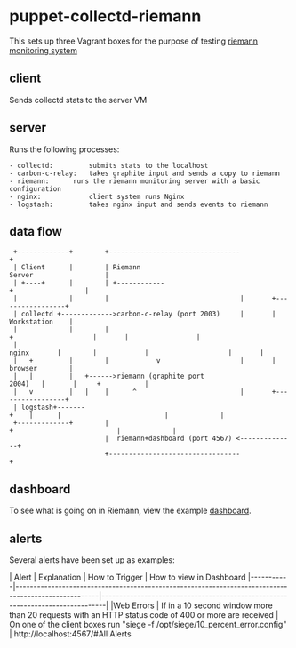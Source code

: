 puppet-collectd-riemann
=======================

This sets up three Vagrant boxes for the purpose of testing [riemann monitoring system](http://riemann.io)

client
------

Sends collectd stats to the server VM


server
------

Runs the following processes:

	- collectd: 		submits stats to the localhost
	- carbon-c-relay:	takes graphite input and sends a copy to riemann
	- riemann:		runs the riemann monitoring server with a basic configuration
	- nginx:	        client system runs Nginx	
	- logstash:	        takes nginx input and sends events to riemann	

data flow
---------
```
 +-------------+        +---------------------------------+                            
 | Client      |        | Riemann Server                  |                            
 | +----+      |        | +------------+                  |                            
 |             |        |                                 |       +-----------------+  
 | collectd +------------->carbon-c-relay (port 2003)     |       |  Workstation    |  
 |             |        |            +                    |       |                 |  
 | nginx       |        |            |                    |       |                 |  
 |   +         |        |            v                    |       |  browser        |  
 |   |         |   +------>riemann (graphite port 2004)   |       |     +           |  
 |   v         |   |    |      ^                          |       +-----------------+  
 | logstash+-------+    |      |                          |             |              
 +-------------+        |      +                          |             |              
                        |  riemann+dashboard (port 4567) <--------------+              
                        +---------------------------------+                            

```

dashboard
---------

To see what is going on in Riemann, view the example [dashboard](http://localhost:4567/).


alerts
------

Several alerts have been set up as examples:

| Alert     | Explanation                                                                                         | How to Trigger                                                                | How to view in Dashboard
|-----------|-----------------------------------------------------------------------------------------------------|-------------------------------------------------------------------------------|
|Web Errors | If in a 10 second window more than 20 requests with an HTTP status code of 400 or more are received | On one of the client boxes run "siege -f /opt/siege/10_percent_error.config"  | http://localhost:4567/#All Alerts

